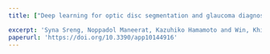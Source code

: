 ```yaml
---
title: ["Deep learning for optic disc segmentation and glaucoma diagnosis on retinal images"](https://doi.org/10.3390/app10144916)

excerpt: 'Syna Sreng, Noppadol Maneerat, Kazuhiko Hamamoto and Win, Khin Yadanar Win, Applied Sciences, 2020, 10(14), p.4916.'
paperurl: 'https://doi.org/10.3390/app10144916'
---
```


